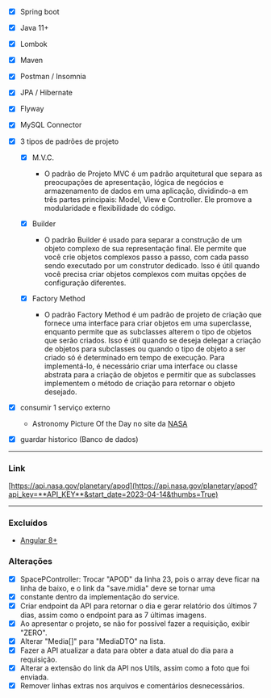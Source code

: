- [X] Spring boot
- [X] Java 11+
- [X] Lombok
- [X] Maven
- [X] Postman / Insomnia
- [X] JPA / Hibernate
- [X] Flyway
- [X] MySQL Connector
- [X] 3 tipos de padrões de projeto

  - [X] M.V.C.

    - O padrão de Projeto MVC é um padrão arquitetural que separa as preocupações de apresentação, lógica de negócios e armazenamento de dados em uma aplicação, dividindo-a em três partes principais: Model, View e Controller. Ele promove a modularidade e flexibilidade do código.
  - [X] Builder

    - O padrão Builder é usado para separar a construção de um objeto complexo de sua representação final. Ele permite que você crie objetos complexos passo a passo, com cada passo sendo executado por um construtor dedicado. Isso é útil quando você precisa criar objetos complexos com muitas opções de configuração diferentes.
  - [X] Factory Method

    - O padrão Factory Method é um padrão de projeto de criação que fornece uma interface para criar objetos em uma superclasse, enquanto permite que as subclasses alterem o tipo de objetos que serão criados. Isso é útil quando se deseja delegar a criação de objetos para subclasses ou quando o tipo de objeto a ser criado só é determinado em tempo de execução. Para implementá-lo, é necessário criar uma interface ou classe abstrata para a criação de objetos e permitir que as subclasses implementem o método de criação para retornar o objeto desejado.
- [X] consumir 1 serviço externo

  - Astronomy Picture Of the Day no site da [NASA](api.nasa.gov)
- [X] guardar historico (Banco de dados)

---

### Link

[https://api.nasa.gov/planetary/apod](https://api.nasa.gov/planetary/apod?api_key=**API_KEY**&start_date=2023-04-14&thumbs=True) <!-- Censurada -->

---

### Excluídos

- [Angular 8+](https://mvnrepository.com/artifact/org.webjars.npm/angular)

### Alterações

- [X] SpacePController: Trocar "APOD" da linha 23, pois o array deve ficar na linha de baixo, e o link da "save.midia" deve se tornar uma
- [X] constante dentro da implementação do service.
- [X] Criar endpoint da API para retornar o dia e gerar relatório dos últimos 7 dias, assim como o endpoint para as 7 últimas imagens.
- [X] Ao apresentar o projeto, se não for possível fazer a requisição, exibir "ZERO".
- [X] Alterar "Media[]" para "MediaDTO" na lista.
- [X] Fazer a API atualizar a data para obter a data atual do dia para a requisição.
- [X] Alterar a extensão do link da API nos Utils, assim como a foto que foi enviada.
- [X] Remover linhas extras nos arquivos e comentários desnecessários.
